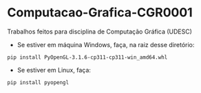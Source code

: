 # Computacao-Grafica-CGR0001

Trabalhos feitos para disciplina de Computação Gráfica (UDESC)

- Se estiver em máquina Windows, faça, na raiz desse diretório:

`pip install PyOpenGL-3.1.6-cp311-cp311-win_amd64.whl`

- Se estiver em Linux, faça:

`pip install pyopengl`
